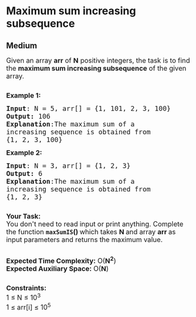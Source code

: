# Maximum sum increasing subsequence
## Medium 
<div class="problem-statement" style="user-select: auto;">
                <p style="user-select: auto;"></p><p style="user-select: auto;"><span style="font-size: 18px; user-select: auto;">Given an array <strong style="user-select: auto;">arr</strong> of <strong style="user-select: auto;">N</strong> positive integers, the task is to find the <strong style="user-select: auto;">maximum sum increasing subsequence</strong> of the given array.</span><br style="user-select: auto;">
&nbsp;</p>

<p style="user-select: auto;"><span style="font-size: 18px; user-select: auto;"><strong style="user-select: auto;">Example 1:</strong></span></p>

<pre style="user-select: auto;"><span style="font-size: 18px; user-select: auto;"><strong style="user-select: auto;">Input</strong>: N = 5, arr[] = {1, 101, 2, 3, 100} 
<strong style="user-select: auto;">Output:</strong> 106
<strong style="user-select: auto;">Explanation</strong>:The maximum sum of a
increasing sequence is obtained from
{1, 2, 3, 100}</span></pre>

<p style="user-select: auto;"><span style="font-size: 18px; user-select: auto;"><strong style="user-select: auto;">Example 2:</strong></span></p>

<pre style="user-select: auto;"><span style="font-size: 18px; user-select: auto;"><strong style="user-select: auto;">Input</strong>: N = 3, arr[] = {1, 2, 3}
<strong style="user-select: auto;">Output:</strong> 6
<strong style="user-select: auto;">Explanation</strong>:The maximum sum of a
increasing sequence is obtained from
{1, 2, 3}</span></pre>

<p style="user-select: auto;"><br style="user-select: auto;">
<span style="font-size: 18px; user-select: auto;"><strong style="user-select: auto;">Your Task:&nbsp;&nbsp;</strong><br style="user-select: auto;">
You don't need to read input or print anything. Complete the function <strong style="user-select: auto;"><code style="user-select: auto;">maxSumIS</code>()&nbsp;</strong>which takes <strong style="user-select: auto;">N </strong>and array <strong style="user-select: auto;">arr </strong>as input parameters and returns the maximum value.</span></p>

<p style="user-select: auto;"><br style="user-select: auto;">
<span style="font-size: 18px; user-select: auto;"><strong style="user-select: auto;">Expected Time Complexity:</strong> O(<strong style="user-select: auto;">N<sup style="user-select: auto;">2</sup></strong>)<br style="user-select: auto;">
<strong style="user-select: auto;">Expected Auxiliary Space:</strong> O(<strong style="user-select: auto;">N</strong>)</span></p>

<p style="user-select: auto;"><br style="user-select: auto;">
<span style="font-size: 18px; user-select: auto;"><strong style="user-select: auto;">Constraints:</strong><br style="user-select: auto;">
1 ≤ N ≤ 10<sup style="user-select: auto;">3</sup></span><br style="user-select: auto;">
<span style="font-size: 18px; user-select: auto;">1 ≤ arr[i] ≤ 10<sup style="user-select: auto;">5</sup></span></p>
 <p style="user-select: auto;"></p>
            </div>
